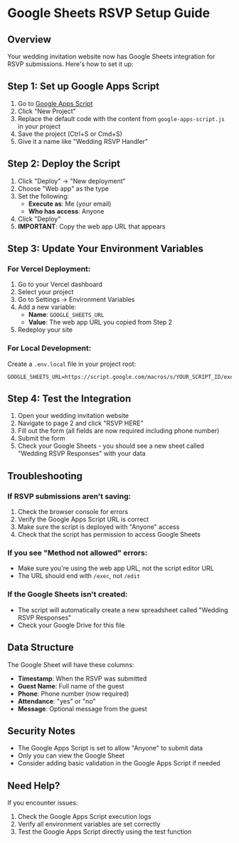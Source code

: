 # Google Sheets RSVP Setup Guide

## Overview

Your wedding invitation website now has Google Sheets integration for RSVP submissions. Here's how to set it up:

## Step 1: Set up Google Apps Script

1. Go to [Google Apps Script](https://script.google.com/)
2. Click "New Project"
3. Replace the default code with the content from `google-apps-script.js` in your project
4. Save the project (Ctrl+S or Cmd+S)
5. Give it a name like "Wedding RSVP Handler"

## Step 2: Deploy the Script

1. Click "Deploy" → "New deployment"
2. Choose "Web app" as the type
3. Set the following:
   - **Execute as**: Me (your email)
   - **Who has access**: Anyone
4. Click "Deploy"
5. **IMPORTANT**: Copy the web app URL that appears

## Step 3: Update Your Environment Variables

### For Vercel Deployment:

1. Go to your Vercel dashboard
2. Select your project
3. Go to Settings → Environment Variables
4. Add a new variable:
   - **Name**: `GOOGLE_SHEETS_URL`
   - **Value**: The web app URL you copied from Step 2
5. Redeploy your site

### For Local Development:

Create a `.env.local` file in your project root:

```
GOOGLE_SHEETS_URL=https://script.google.com/macros/s/YOUR_SCRIPT_ID/exec
```

## Step 4: Test the Integration

1. Open your wedding invitation website
2. Navigate to page 2 and click "RSVP HERE"
3. Fill out the form (all fields are now required including phone number)
4. Submit the form
5. Check your Google Sheets - you should see a new sheet called "Wedding RSVP Responses" with your data

## Troubleshooting

### If RSVP submissions aren't saving:

1. Check the browser console for errors
2. Verify the Google Apps Script URL is correct
3. Make sure the script is deployed with "Anyone" access
4. Check that the script has permission to access Google Sheets

### If you see "Method not allowed" errors:

- Make sure you're using the web app URL, not the script editor URL
- The URL should end with `/exec`, not `/edit`

### If the Google Sheets isn't created:

- The script will automatically create a new spreadsheet called "Wedding RSVP Responses"
- Check your Google Drive for this file

## Data Structure

The Google Sheet will have these columns:

- **Timestamp**: When the RSVP was submitted
- **Guest Name**: Full name of the guest
- **Phone**: Phone number (now required)
- **Attendance**: "yes" or "no"
- **Message**: Optional message from the guest

## Security Notes

- The Google Apps Script is set to allow "Anyone" to submit data
- Only you can view the Google Sheet
- Consider adding basic validation in the Google Apps Script if needed

## Need Help?

If you encounter issues:

1. Check the Google Apps Script execution logs
2. Verify all environment variables are set correctly
3. Test the Google Apps Script directly using the test function
